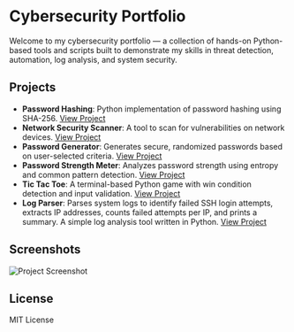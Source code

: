 # Cybersecurity Portfolio

Welcome to my cybersecurity portfolio — a collection of hands-on Python-based tools and scripts built to demonstrate my skills in threat detection, automation, log analysis, and system security.

## Projects
- **Password Hashing**: Python implementation of password hashing using SHA-256. [View Project](./Hashpass)
- **Network Security Scanner**: A tool to scan for vulnerabilities on network devices. [View Project](./dictionary_attack)
- **Password Generator**: Generates secure, randomized passwords based on user-selected criteria. [View Project](./pass_generator)
- **Password Strength Meter**: Analyzes password strength using entropy and common pattern detection. [View Project](./password_strength_meter)
- **Tic Tac Toe**: A terminal-based Python game with win condition detection and input validation. [View Project](./tic_tac_toe)
- **Log Parser**: Parses system logs to identify failed SSH login attempts, extracts IP addresses, counts failed attempts per IP, and prints a summary. A simple log analysis tool written in Python. [View Project](./log_parser)


## Screenshots
![Project Screenshot](![image](https://github.com/user-attachments/assets/8fc9e2e8-9303-4f9d-bf84-5b31a5e08785))

## License
MIT License
